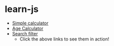 # learn-js

+ [Simple calculator](https://yashs2399.github.io/learn-dom/calculator.html)
+ [Age Calculator](https://yashs2399.github.io/learn-dom/ageCalculator.html)
+ [Search filter](https://yashs2399.github.io/learn-dom/searchfilter.html)
  - Click the above links to see them in action!
